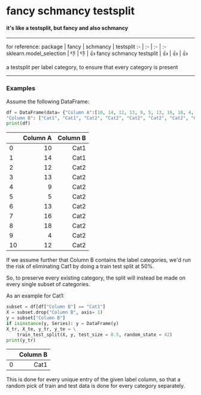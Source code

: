 # fancy schmancy testsplit
#### it's like a testsplit, but fancy and also schmancy
----
for reference:
 package | fancy | schmancy | testsplit
 :- | :- | :- | :-
 sklearn.model_selection | &#128078; | &#128078; | &#128077;
 fancy schmancy testsplit | &#128077; | &#128077; | &#128077;

a testsplit per label category, to ensure that every category is present
        
----
### Examples

Assume the following DataFrame:
```Python
df = DataFrame(data= {"Column A":[10, 14, 12, 13, 9, 5, 13, 16, 18, 4, 12],
"Column B": ["Cat1", "Cat1", "Cat2", "Cat2", "Cat2", "Cat2", "Cat2", "Cat2", "Cat2", "Cat2", "Cat2"]})
print(df)
```
|| Column A | Column B
:- | -: | -:
0 | 10 | Cat1
1 | 14 | Cat1
2 | 12 | Cat2
3 | 13 | Cat2
4 | 9 | Cat2
5 | 5 | Cat2
6 | 13 | Cat2
7 | 16 | Cat2
8 | 18 | Cat2
9 | 4 | Cat2
10 | 12 | Cat2

If we assume further that Column B contains the label categories, we'd
run the risk of eliminating Cat1 by doing a train test split at 50%.

So, to preserve every existing category, the split will instead be made
on every single subset of categories.

As an example for Cat1:
```Python
subset = df[df["Column B"] == "Cat1"]
X = subset.drop("Column B", axis= 1)
y = subset["Column B"]
if isinstance(y, Series): y = DataFrame(y)
X_tr, X_te, y_tr, y_te = \
    train_test_split(X, y, test_size = 0.5, random_state = 42)
print(y_tr)
```
|| Column B
:- | -:
0 | Cat1

This is done for every unique entry of the given label column, so that a random pick of train and test data is done for every category separately.